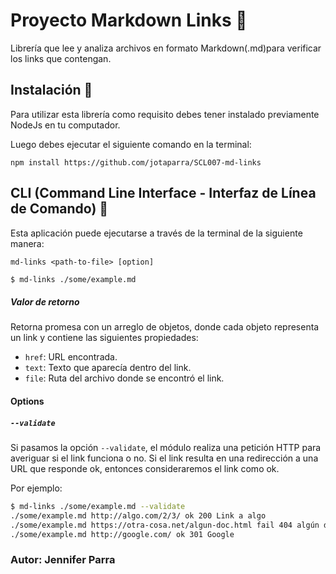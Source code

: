 # Proyecto Markdown Links 🚀

Librería que lee y analiza archivos en formato Markdown(.md)para verificar los links que contengan.


## Instalación 🔧

Para utilizar esta librería como requisito debes tener instalado previamente NodeJs en tu computador.

Luego debes ejecutar el siguiente comando en la terminal:

`npm install https://github.com/jotaparra/SCL007-md-links`


## CLI (Command Line Interface - Interfaz de Línea de Comando) 📌

Esta aplicación puede ejecutarse a través de la terminal de la siguiente manera:

`md-links <path-to-file> [option]`

```sh
$ md-links ./some/example.md
```

##### Valor de retorno

Retorna promesa con un arreglo de objetos, donde cada objeto representa un link y contiene las siguientes propiedades:

- `href`: URL encontrada.
- `text`: Texto que aparecía dentro del link.
- `file`: Ruta del archivo donde se encontró el link.


#### Options

##### `--validate`

Si pasamos la opción `--validate`, el módulo realiza una petición HTTP para
averiguar si el link funciona o no. Si el link resulta en una redirección a una
URL que responde ok, entonces consideraremos el link como ok.

Por ejemplo:

```sh
$ md-links ./some/example.md --validate
./some/example.md http://algo.com/2/3/ ok 200 Link a algo
./some/example.md https://otra-cosa.net/algun-doc.html fail 404 algún doc
./some/example.md http://google.com/ ok 301 Google
```

### Autor: Jennifer Parra
